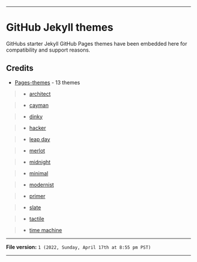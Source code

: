 
***

# GitHub Jekyll themes

GitHubs starter Jekyll GitHub Pages themes have been embedded here for compatibility and support reasons.

## Credits

* [Pages-themes](https://github.com/pages-themes/) - 13 themes

> * [architect](https://github.com/pages-themes/architect/)

> * [cayman](https://github.com/pages-themes/cayman/)

> * [dinky](https://github.com/pages-themes/dinky/)

> * [hacker](https://github.com/pages-themes/hacker/)

> * [leap day](https://github.com/pages-themes/leap-day/)

> * [merlot](https://github.com/pages-themes/merlot/)

> * [midnight](https://github.com/pages-themes/midnight/)

> * [minimal](https://github.com/pages-themes/minimal/)

> * [modernist](https://github.com/pages-themes/modernist)

> * [primer](https://github.com/pages-themes/primer/)

> * [slate](https://github.com/pages-themes/slate/)

> * [tactile](https://github.com/pages-themes/tactile/)

> * [time machine](https://github.com/pages-themes/time-machine/)

***

**File version:** `1 (2022, Sunday, April 17th at 8:55 pm PST)`

***
